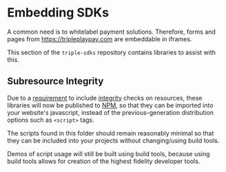 # Embedding SDKs

A common need is to whitelabel payment solutions.
Therefore, forms and pages from https://tripleplaypay.com
are embeddable in iframes.

This section of the `triple-sdks` repository contains libraries to assist with this.

## Subresource Integrity

Due to a [requirement][pci-sri] to include [integrity][integrity] checks on resources,
these libraries will now be published to [NPM](https://npmjs.org/),
so that they can be imported into your website's javascript,
instead of the previous-generation distribution options such as `<script>` tags.

[pci-sri]: https://pcicompliancehub.com/pci-6-4-3-how-to-achieve-compliance/
[integrity]: https://developer.mozilla.org/en-US/docs/Web/Security/Subresource_Integrity

The scripts found in this folder should remain reasonably minimal
so that they can be included into your projects without changing/using build tools.

Demos of script usage will still be built using build tools,
because using build tools allows for creation of the highest fidelity developer tools.
